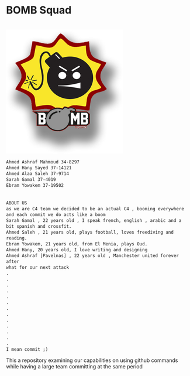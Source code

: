 <h1>BOMB Squad</h1> <br/>
<img align="center" src="c4_logos.png" />

    Ahmed Ashraf Mahmoud 34-8297
    Ahmed Hany Sayed 37-14121
    Ahmed Alaa Saleh 37-9714
    Sarah Gamal 37-4019
    Ebram Yowakem 37-19502


    ABOUT US
    as we are C4 team we decided to be an actual C4 , booming everywhere and each commit we do acts like a boom
    Sarah Gamal , 22 years old , I speak french, english , arabic and a bit spanish and crossfit.
    Ahmed Saleh , 21 years old, plays football, loves freediving and reading.
    Ebram Yowakem, 21 years old, from El Menia, plays Oud.
    Ahmed Hany, 20 years old, I love writing and designing
    Ahmed Ashraf [Pavelnas] , 22 years old , Manchester united forever after
    what for our next attack
    .
    .
    .
    .
    .
    .
    .
    .
    .
    .
    .
    .
    .
    I mean commit ;)




This a repository examining our capabilities on using github commands while having a large team committing at the same period
